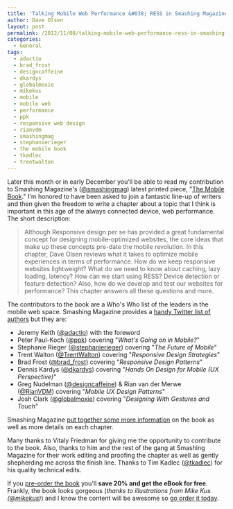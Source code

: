 ```yaml
---
title: 'Talking Mobile Web Performance &#038; RESS in Smashing Magazine&#8217;s &#8220;The Mobile Book&#8221;'
author: Dave Olsen
layout: post
permalink: /2012/11/08/talking-mobile-web-performance-ress-in-smashing-magazines-the-mobile-book
categories:
  - General
tags:
  - adactio
  - brad_frost
  - designcaffeine
  - dkardys
  - globalmoxie
  - mikekus
  - mobile
  - mobile web
  - performance
  - ppk
  - responsive web design
  - rianvdm
  - smashingmag
  - stephanierieger
  - the mobile book
  - tkadlec
  - trentwalton
---
```

Later this month or in early December you'll be able to read my contribution to Smashing Magazine's ([@smashingmag][1]) latest printed piece, "[The Mobile Book][2]." I'm honored to have been asked to join a fantastic line-up of writers and then given the freedom to write a chapter about a topic that I think is important in this age of the always connected device, web performance. The short description:

> Although Responsive design per se has provided a great fundamental concept for designing mobile-optimized websites, the core ideas that make up these concepts pre-date the mobile revolution. In this chapter, Dave Olsen reviews what it takes to optimize mobile experiences in terms of performance. How do we keep responsive websites lightweight? What do we need to know about caching, lazy loading, latency? How can we start using RESS? Device detection or feature detection? Also, how do we develop and test our websites for performance? This chapter answers all these questions and more.

The contributors to the book are a Who's Who list of the leaders in the mobile web space. Smashing Magazine provides a [handy Twitter list of authors][3] but they are:

*   Jeremy Keith ([@adactio][4]) with the foreword
*   Peter Paul-Koch ([@ppk][5]) covering "*What's Going on in Mobile?*"
*   Stephanie Rieger ([@stephanierieger][6]) covering "*The Future of Mobile*"
*   Trent Walton ([@TrentWalton][7]) covering "*Responsive Design Strategies*"
*   Brad Frost ([@brad_frost][8]) covering "*Responsive Design Patterns*"
*   Dennis Kardys ([@dkardys][9]) covering "*Hands On Design for Mobile (UX Perspective)*"
*   Greg Nudelman ([@designcaffeine][10]) & Rian van der Merwe ([@RianVDM][11]) covering "*Mobile UX Design Patterns*"
*   Josh Clark ([@globalmoxie][12]) covering "*Designing With Gestures and Touch*"


 Smashing Magazine <a href="http://www.smashingmagazine.com/2012/10/16/the-mobile-book-preorder/">put together some more information</a> on the book as well as more details on each chapter.


Many thanks to Vitaly Friedman for giving me the opportunity to contribute to the book. Also, thanks to him and the rest of the gang at Smashing Magazine for their work editing and proofing the chapter as well as gently shepherding me across the finish line. Thanks to Tim Kadlec (<a href="https://twitter.com/tkadlec">@tkadlec</a>) for his quality technical edits.

If you <a href="http://www.the-mobile-book.com">pre-order the book</a> you'll <strong>save 20% and get the eBook for free</strong>. Frankly, the book looks gorgeous (<em>thanks to illustrations from Mike Kus (<a href="https://twitter.com/mikekus">@mikekus</a>)</em>) and I know the content will be awesome so <a href="http://www.the-mobile-book.com">go order it today</a>.
 

 [1]: https://twitter.com/smashingmag/
 [2]: http://www.the-mobile-book.com
 [3]: https://twitter.com/smashingmag/the-mobile-book/
 [4]: https://twitter.com/adactio
 [5]: https://twitter.com/ppk
 [6]: https://twitter.com/stephanierieger
 [7]: https://twitter.com/TrentWalton
 [8]: https://twitter.com/brad_frost
 [9]: https://twitter.com/dkardys
 [10]: https://twitter.com/designcaffeine
 [11]: https://twitter.com/RianVDM
 [12]: https://twitter.com/globalmoxie